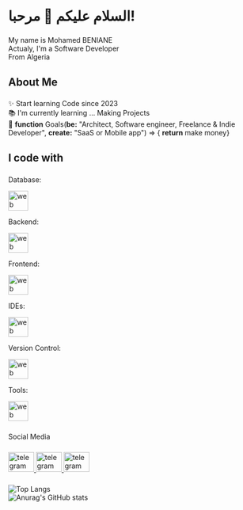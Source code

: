 <h1 align="left">السلام عليكم 👋 مرحبا!</h1>

###

<p align="left">My name is Mohamed BENIANE <br>Actualy, I'm a Software Developer <br>From Algeria</p>

###

<h2 align="left">About Me</h2>

###

<p align="left">✨ Start learning Code since 2023<br>📚 I'm currently learning ... Making Projects <br>🎯 <strong>function</strong> Goals(<strong>be:</strong> "Architect, Software engineer, Freelance & Indie Developer", <strong>create:</strong> "SaaS or Mobile app") => { <b>return</b> make money}</p>

###

<h2 align="left">I code with</h2>

###

<div align="left" >
  <p>Database:</p> 
  <img src="https://go-skill-icons.vercel.app/api/icons?i=sqlserver,mysql,sqlite" height="40"  alt="web"/>
  <p>Backend:</p>
  <img src="https://skillicons.dev/icons?i=cpp,php,laravel" height="40"  alt="web"/>
  <p>Frontend:</p>
  <img src="https://skillicons.dev/icons?i=html,css,bootstrap,tailwind,js,ts,react" height="40"  alt="web"/>
  <p>IDEs:</p>
  <img src="https://skillicons.dev/icons?i=vscode,visualstudio" height="40"  alt="web"/>
  <p>Version Control:</p>
  <img src="https://skillicons.dev/icons?i=git,github" height="40"  alt="web"/>
  <p>Tools:</p>
  <img src="https://skillicons.dev/icons?i=notion,obsidian,blender" height="40"  alt="web"/>
</div>

###

<p align="left">Social Media</p>

###

<div align="left">
  <a href="https://linkedin.com/in/benianus" target="_blank">
    <img src="https://skillicons.dev/icons?i=linkedin" width="52" height="40" alt="telegram logo"  />  
  </a>
  <a href="https://t.me/benianus3d" target="_blank">
    <img src="https://raw.githubusercontent.com/maurodesouza/profile-readme-generator/master/src/assets/icons/social/telegram/default.svg" width="52" height="40" alt="telegram logo"  />
  </a>
  <a href="mailto:beniane39@gmail.com" target="_blank">
    <img src="https://skillicons.dev/icons?i=gmail" width="52" height="40" alt="telegram logo"  />
  </a>
</div>

###
![Top Langs](https://github-readme-stats.vercel.app/api/top-langs/?username=benianus&layout=compact)
<br>
![Anurag's GitHub stats](https://github-readme-stats.vercel.app/api?username=benianus&show_icons=true&bg_color=00000000&theme=dark)

